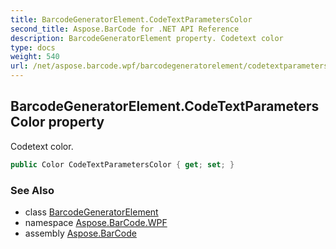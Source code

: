 ```yaml
---
title: BarcodeGeneratorElement.CodeTextParametersColor
second_title: Aspose.BarCode for .NET API Reference
description: BarcodeGeneratorElement property. Codetext color
type: docs
weight: 540
url: /net/aspose.barcode.wpf/barcodegeneratorelement/codetextparameterscolor/
---
```

## BarcodeGeneratorElement.CodeTextParametersColor property

Codetext color.

```csharp
public Color CodeTextParametersColor { get; set; }
```

### See Also

* class [BarcodeGeneratorElement](../)
* namespace [Aspose.BarCode.WPF](../../../aspose.barcode.wpf/)
* assembly [Aspose.BarCode](../../../)


